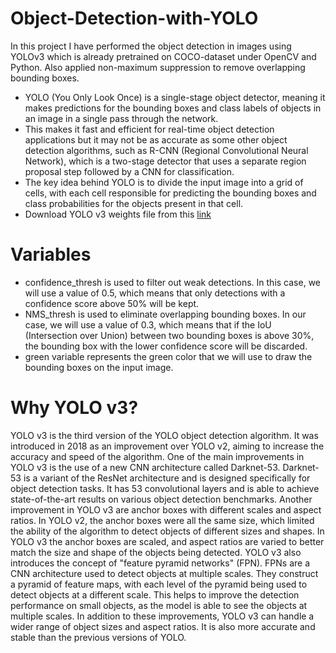 # Object-Detection-with-YOLO
In this project I have performed the object detection in images using YOLOv3 which is already pretrained on COCO-dataset under OpenCV and Python. Also applied non-maximum suppression to remove overlapping bounding boxes.

- YOLO (You Only Look Once) is a single-stage object detector, meaning it makes predictions for the bounding boxes and class labels of objects in an image in a single pass through the network.
- This makes it fast and efficient for real-time object detection applications but it may not be as accurate as some other object detection algorithms, such as R-CNN (Regional Convolutional Neural Network), which is a two-stage detector that uses a separate region proposal step followed by a CNN for classification.
- The key idea behind YOLO is to divide the input image into a grid of cells, with each cell responsible for predicting the bounding boxes and class probabilities for the objects present in that cell.
- Download YOLO v3 weights file from this [link](https://pjreddie.com/media/files/yolov3.weights)

  
# Variables
- confidence_thresh is used to filter out weak detections. In this case, we will use a value of 0.5, which means that only detections with a confidence score above 50% will be kept.
- NMS_thresh is used to eliminate overlapping bounding boxes. In our case, we will use a value of 0.3, which means that if the IoU (Intersection over Union) between two bounding boxes is above 30%, the bounding box with the lower confidence score will be discarded.
- green variable represents the green color that we will use to draw the bounding boxes on the input image.


# Why YOLO v3?
YOLO v3 is the third version of the YOLO object detection algorithm. It was introduced in 2018 as an improvement over YOLO v2, aiming to increase the accuracy and speed of the algorithm.
One of the main improvements in YOLO v3 is the use of a new CNN architecture called Darknet-53. Darknet-53 is a variant of the ResNet architecture and is designed specifically for object detection tasks. It has 53 convolutional layers and is able to achieve state-of-the-art results on various object detection benchmarks.
Another improvement in YOLO v3 are anchor boxes with different scales and aspect ratios. In YOLO v2, the anchor boxes were all the same size, which limited the ability of the algorithm to detect objects of different sizes and shapes. In YOLO v3 the anchor boxes are scaled, and aspect ratios are varied to better match the size and shape of the objects being detected.
YOLO v3 also introduces the concept of "feature pyramid networks" (FPN). FPNs are a CNN architecture used to detect objects at multiple scales. They construct a pyramid of feature maps, with each level of the pyramid being used to detect objects at a different scale. This helps to improve the detection performance on small objects, as the model is able to see the objects at multiple scales.
In addition to these improvements, YOLO v3 can handle a wider range of object sizes and aspect ratios. It is also more accurate and stable than the previous versions of YOLO.

